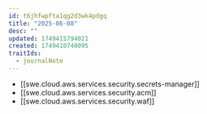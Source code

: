 ```yaml
---
id: t6jhfwpfta1qg2d3wk4pdgq
title: "2025-06-08"
desc: ""
updated: 1749415794021
created: 1749410748095
traitIds:
  - journalNote
---
```


- [[swe.cloud.aws.services.security.secrets-manager]]
- [[swe.cloud.aws.services.security.acm]]
- [[swe.cloud.aws.services.security.waf]]
